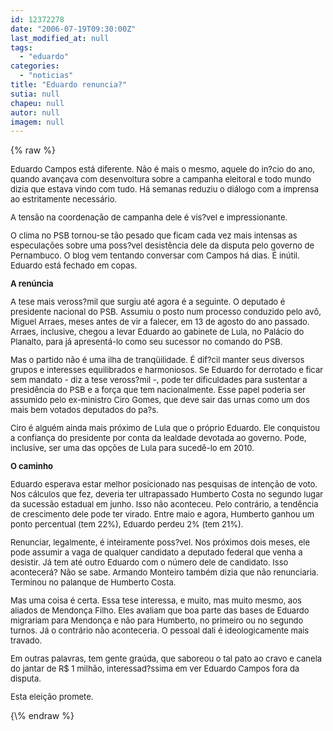 ```yaml
---
id: 12372278
date: "2006-07-19T09:30:00Z"
last_modified_at: null
tags:
  - "eduardo"
categories:
  - "noticias"
title: "Eduardo renuncia?"
sutia: null
chapeu: null
autor: null
imagem: null
---
```

{\% raw %}
<p><FONT size=2></p>
<p><P>Eduardo Campos está diferente. Não é mais o mesmo, aquele do in?cio do ano, quando avançava com desenvoltura sobre a campanha eleitoral e todo mundo dizia que estava vindo com tudo. Há semanas reduziu o diálogo com a imprensa ao estritamente necessário.</P></p>
<p><P>A tensão na coordenação de campanha dele é vis?vel e impressionante. </P></p>
<p><P>O clima no PSB tornou-se tão pesado que ficam cada vez mais intensas as especulações sobre uma poss?vel desistência dele da disputa pelo governo de Pernambuco. O blog vem tentando conversar com Campos há dias. É inútil. Eduardo está fechado em copas.</P><B></p>
<p><P>A renúncia</P></B></p>
<p><P>A tese mais veross?mil que surgiu até agora é a seguinte. O deputado é presidente nacional do PSB. Assumiu o posto num processo conduzido pelo avô, Miguel Arraes, meses antes de vir a falecer, em 13 de agosto do ano passado. Arraes, inclusive, chegou a levar Eduardo ao gabinete de Lula, no Palácio do Planalto, para já apresentá-lo como seu sucessor no comando do PSB.</P></p>
<p><P>Mas o partido não é uma ilha de tranqüilidade. É dif?cil manter seus diversos grupos e interesses equilibrados e harmoniosos. Se Eduardo for derrotado e ficar sem mandato - diz a tese veross?mil -, pode ter dificuldades para sustentar a presidência do PSB e a força que tem nacionalmente. Esse papel poderia ser assumido pelo ex-ministro Ciro Gomes, que deve sair das urnas como um dos mais bem votados deputados do pa?s.</P></p>
<p><P>Ciro é alguém ainda mais próximo de Lula que o próprio Eduardo. Ele conquistou a confiança do presidente por conta da lealdade devotada ao governo. Pode, inclusive, ser uma das opções de Lula para sucedê-lo em 2010.</P><B></p>
<p><P>O caminho</P></B></p>
<p><P>Eduardo esperava estar melhor posicionado nas pesquisas de intenção de voto. Nos cálculos que fez, deveria ter ultrapassado Humberto Costa no segundo lugar da sucessão estadual em junho. Isso não aconteceu. Pelo contrário, a tendência de crescimento dele pode ter virado. Entre maio e agora, Humberto ganhou um ponto percentual (tem 22%), Eduardo perdeu 2% (tem 21%).</P></p>
<p><P>Renunciar, legalmente, é inteiramente poss?vel. Nos próximos dois meses, ele pode assumir a vaga de qualquer candidato a deputado federal que venha a desistir. Já tem até outro Eduardo com o número dele de candidato. Isso acontecerá? Não se sabe. Armando Monteiro também dizia que não renunciaria. Terminou no palanque de Humberto Costa.</P></p>
<p><P>Mas uma coisa é certa. Essa tese interessa, e muito, mas muito mesmo, aos aliados de Mendonça Filho. Eles avaliam que boa parte das bases de Eduardo migrariam para Mendonça e não para Humberto, no primeiro ou no segundo turnos. Já o contrário não aconteceria. O pessoal dali é ideologicamente mais travado.</P></p>
<p><P>Em outras palavras, tem gente graúda, que saboreou o tal pato ao cravo e canela do jantar de R$ 1 milhão, interessad?ssima em ver Eduardo Campos fora da disputa.</P></p>
<p><P>Esta eleição promete.</P></FONT> </p>
{\% endraw %}